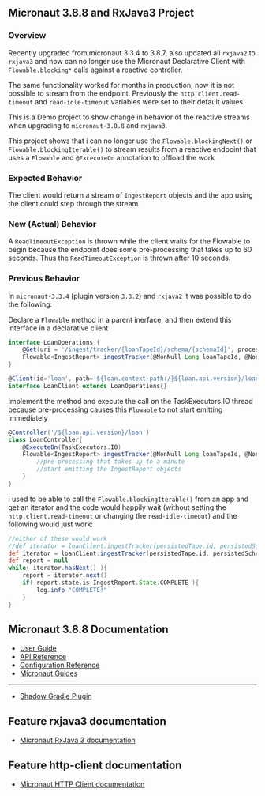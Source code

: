 ## Micronaut 3.8.8 and RxJava3 Project
### Overview
Recently upgraded from micronaut 3.3.4 to 3.8.7, also updated all `rxjava2` to `rxjava3` and now can no longer use the 
Micronaut Declarative Client with `Flowable.blocking*` calls against a reactive controller. 

The same functionality worked for months in production; now it is not possible to stream from the endpoint.  Previously 
the `http.client.read-timeout` and `read-idle-timeout` variables were set to their default values

This is a Demo project to show change in behavior of the reactive streams when upgrading to `micronaut-3.8.8` and `rxjava3`.  

This project shows that i can no longer use the `Flowable.blockingNext()` or `Flowable.blockingIterable()` to stream
results from a reactive endpoint that uses a `Flowable` and `@ExcecuteOn` annotation to offload the work

### Expected Behavior
The client would return a stream of `IngestReport` objects and the app using the client could step through the stream 

### New (Actual) Behavior
A `ReadTimeoutException` is thrown while the client waits for the Flowable to begin because the endpoint does some
pre-processing that takes up to 60 seconds.  Thus the `ReadTimeoutException` is thrown after 10 seconds.

### Previous Behavior
In `micronaut-3.3.4` (plugin version `3.3.2`) and `rxjava2` it was possible to do the following:

Declare a `Flowable` method in a parent inerface, and then extend this interface in a declarative client
```groovy
interface LoanOperations {
    @Get(uri = '/ingest/tracker/{loanTapeId}/schema/{schemaId}', processes = MediaType.APPLICATION_JSON_STREAM)
    Flowable<IngestReport> ingestTracker(@NonNull Long loanTapeId, @NonNull Long schemaId)
}

@Client(id='loan', path='${loan.context-path:/}${loan.api.version}/loan')
interface LoanClient extends LoanOperations{}
```

Implement the method and execute the call on the TaskExecutors.IO thread because pre-processing causes this `Flowable`
to not start emitting immediately
```groovy
@Controller('/${loan.api.version}/loan')
class LoanController{
    @ExecuteOn(TaskExecutors.IO)
    Flowable<IngestReport> ingestTracker(@NonNull Long loanTapeId, @NonNull Long schemaId) {
        //pre-processing that takes up to a minute
        //start emitting the IngestReport objects
    }
}
```
i used to be able to call the `Flowable.blockingIterable()` from an app and get an iterator and the code would happily wait 
(without setting the `http.client.read-timeout` or changing the `read-idle-timeout`) and the following would just work:

```groovy
//either of these would work
//def iterator = loanClient.ingestTracker(persistedTape.id, persistedSchema.id).blockingNext().iterator()
def iterator = loanClient.ingestTracker(persistedTape.id, persistedSchema.id).blockingIterable().iterator()
def report = null
while( iterator.hasNext() ){
    report = iterator.next()
    if( report.state.is IngestReport.State.COMPLETE ){
        log.info "COMPLETE!"
    }
}
```

## Micronaut 3.8.8 Documentation

- [User Guide](https://docs.micronaut.io/3.8.8/guide/index.html)
- [API Reference](https://docs.micronaut.io/3.8.8/api/index.html)
- [Configuration Reference](https://docs.micronaut.io/3.8.8/guide/configurationreference.html)
- [Micronaut Guides](https://guides.micronaut.io/index.html)
---

- [Shadow Gradle Plugin](https://plugins.gradle.org/plugin/com.github.johnrengelman.shadow)
## Feature rxjava3 documentation

- [Micronaut RxJava 3 documentation](https://micronaut-projects.github.io/micronaut-rxjava3/snapshot/guide/index.html)


## Feature http-client documentation

- [Micronaut HTTP Client documentation](https://docs.micronaut.io/latest/guide/index.html#httpClient)


